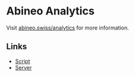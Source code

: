 # Abineo Analytics

Visit [abineo.swiss/analytics](https://abineo.swiss/analytics) for more information.

## Links

-   [Script](./script/README.md)
-   [Server](./server/README.md)

